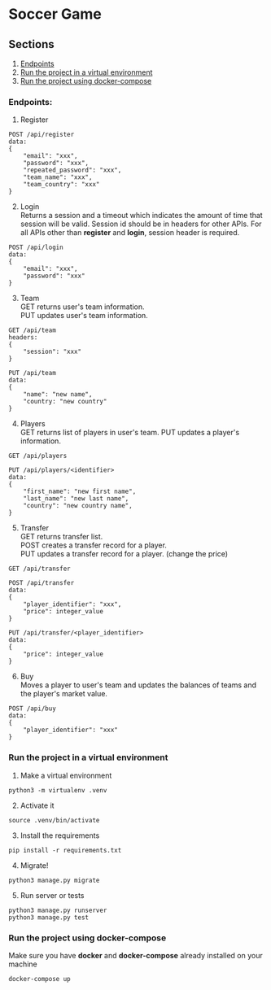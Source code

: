 # Soccer Game

## Sections
1. [Endpoints](#endpoints)
2. [Run the project in a virtual environment](#run-the-project-in-a-virtual-environment) 
3. [Run the project using docker-compose](#run-the-project-using-docker-compose) 

### Endpoints:
1. Register  
```
POST /api/register
data:
{
    "email": "xxx",
    "password": "xxx",
    "repeated_password": "xxx",
    "team_name": "xxx",
    "team_country": "xxx"
}
```
2. Login  
Returns a session and a timeout which indicates the amount of time that session will be valid. Session id should be in headers for other APIs. For all APIs other than **register** and **login**, session header is required.
```
POST /api/login
data:
{
    "email": "xxx",
    "password": "xxx"
}
```
3. Team   
GET returns user's team information.  
PUT updates user's team information.
```
GET /api/team
headers:
{
    "session": "xxx"
}

PUT /api/team
data: 
{
    "name": "new name",
    "country: "new country"
}
```
4. Players  
GET returns list of players in user's team.
PUT updates a player's information.
```
GET /api/players

PUT /api/players/<identifier>
data:
{
    "first_name": "new first name",
    "last_name": "new last name",
    "country": "new country name",
}
```
5. Transfer  
GET returns transfer list.  
POST creates a transfer record for a player.  
PUT updates a transfer record for a player. (change the price)
```
GET /api/transfer

POST /api/transfer
data: 
{
    "player_identifier": "xxx",
    "price": integer_value
}

PUT /api/transfer/<player_identifier>
data: 
{
    "price": integer_value
}
```
6. Buy  
Moves a player to user's team and updates the balances of teams and the player's market value.
```
POST /api/buy
data: 
{
    "player_identifier": "xxx"
}
```

### Run the project in a virtual environment
1. Make a virtual environment
```shell
python3 -m virtualenv .venv
```
2. Activate it
```shell
source .venv/bin/activate
```
3. Install the requirements
```shell
pip install -r requirements.txt
```
4. Migrate!
```shell
python3 manage.py migrate
```
5. Run server or tests
```shell
python3 manage.py runserver
python3 manage.py test
```

### Run the project using docker-compose
Make sure you have **docker** and **docker-compose** already installed on your machine
```shell
docker-compose up
```